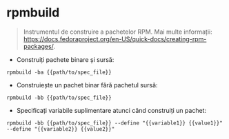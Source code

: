 # rpmbuild

> Instrumentul de construire a pachetelor RPM.
> Mai multe informații: <https://docs.fedoraproject.org/en-US/quick-docs/creating-rpm-packages/>.

- Construiți pachete binare și sursă:

`rpmbuild -ba {{path/to/spec_file}}`

- Construiește un pachet binar fără pachetul sursă:

`rpmbuild -bb {{path/to/spec_file}}`

- Specificați variabile suplimentare atunci când construiți un pachet:

`rpmbuild -bb {{path/to/spec_file}} --define "{{variable1}} {{value1}}" --define "{{variable2}} {{value2}}"`
